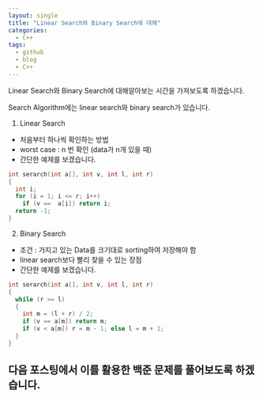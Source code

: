 ```yaml
---
layout: single
title: "Linear Search와 Binary Search에 대해"
categories:
  - C++
tags:
  - github
  - blog
  - C++
---
```


Linear Search와 Binary Search에 대해알아보는 시간을 가져보도록 하겠습니다.

Search Algorithm에는 linear search와 binary search가 있습니다.

1. Linear Search
 + 처음부터 하나씩 확인하는 방법
 + worst case : n 번 확인 (data가 n개 있을 때)
 + 간단한 예제를 보겠습니다.
 ```c++
 int serarch(int a[], int v, int l, int r)
 {
   int i;
   for (i = 1; i <= r; i++)
     if (v ==  a[i]) return i;
   return -1;
 }
 ```

2. Binary Search
 + 조건 : 가지고 있는 Data를 크기대로 sorting하여 저장해야 함
 + linear search보다 빨리 찾을 수 있는 장점
 + 간단한 예제를 보겠습니다.
 ```c++
 int serarch(int a[], int v, int l, int r)
 {
   while (r >= l)
   {
     int m = (l + r) / 2;
     if (v == a[m]) return m;
     if (v < a[m]) r = m - 1; else l = m + 1;
   }
 }
 ```

 다음 포스팅에서 이를 활용한 백준 문제를 풀어보도록 하겠습니다.   
 ---
